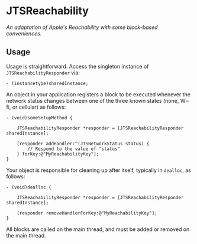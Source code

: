JTSReachability
===============

*An adaptation of Apple's Reachability with some block-based conveniences.*

## Usage

Usage is straightforward. Access the singleton instance of `JTSReachabilityResponder` via:

```objc
- (instancetype)sharedInstance;
```

An object in your application registers a block to be executed whenever the network status changes between one of the three known states (none, Wi-fi, or cellular) as follows:

```objc
- (void)someSetupMethod {

    JTSReachabilityResponder *responder = [JTSReachabilityResponder sharedInstance];
    
    [responder addHandler:^(JTSNetworkStatus status) {
        // Respond to the value of "status"
    } forKey:@"MyReachabilityKey"];
} 
```

Your object is responsible for cleaning up after itself, typically in `dealloc`, as follows:

```objc
- (void)dealloc {

    JTSReachabilityResponder *responder = [JTSReachabilityResponder sharedInstance];
    
    [responder removeHandlerForKey:@"MyReachabilityKey"];
}
```

All blocks are called on the main thread, and must be added or removed on the main thread.
